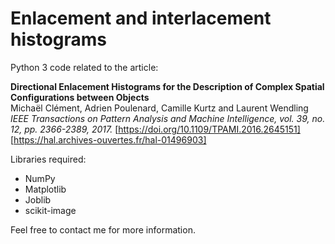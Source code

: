 # Enlacement and interlacement histograms

Python 3 code related to the article:

**Directional Enlacement Histograms for the Description of Complex Spatial Configurations between Objects**\
Michaël Clément, Adrien Poulenard, Camille Kurtz and Laurent Wendling\
*IEEE Transactions on Pattern Analysis and Machine Intelligence, vol. 39, no. 12, pp. 2366-2389, 2017.*
[https://doi.org/10.1109/TPAMI.2016.2645151]
[https://hal.archives-ouvertes.fr/hal-01496903]

Libraries required:
- NumPy
- Matplotlib
- Joblib
- scikit-image

Feel free to contact me for more information.
